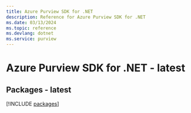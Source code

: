 ```yaml
---
title: Azure Purview SDK for .NET
description: Reference for Azure Purview SDK for .NET
ms.date: 03/13/2024
ms.topic: reference
ms.devlang: dotnet
ms.service: purview
---
```

# Azure Purview SDK for .NET - latest
## Packages - latest
[!INCLUDE [packages](purview-index.md)]